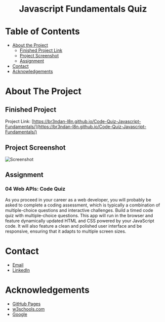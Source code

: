 <!-- PROJECT LOGO -->
<br />
<p align="center">
  <h1 align="center">Javascript Fundamentals Quiz</h1>
</p>



<!-- TABLE OF CONTENTS -->
# Table of Contents
* [About the Project](#about-the-project)
    * [Finished Project Link](#finished-project)
    * [Project Screenshot](#project-screenshot)
    * [Assignment](#assignment)
* [Contact](#contact)
* [Acknowledgements](#acknowledgements)



<!-- ABOUT THE PROJECT -->
# About The Project

## Finished Project
Project Link: [https://br3ndan-l8n.github.io/Code-Quiz-Javascript-Fundamentals/](https://br3ndan-l8n.github.io/Code-Quiz-Javascript-Fundamentals/)

## Project Screenshot

![Screenshot](Assets/Images/screenshot.png)

## Assignment

### 04 Web APIs: Code Quiz

As you proceed in your career as a web developer, you will probably be asked to complete a coding assessment, which is typically a combination of multiple-choice questions and interactive challenges. Build a timed code quiz with multiple-choice questions. This app will run in the browser and feature dynamically updated HTML and CSS powered by your JavaScript code. It will also feature a clean and polished user interface and be responsive, ensuring that it adapts to multiple screen sizes.

<!-- CONTACT -->
# Contact
* [Email](BR3NDAN.L8N@gmail.com)
* [LinkedIn](https://www.linkedin.com/in/brendan-leighton-ab5944113/)

<!-- ACKNOWLEDGEMENTS -->
# Acknowledgements
* [GitHub Pages](https://pages.github.com)
* [w3schools.com](https://www.w3schools.com/)
* [Google](https://www.google.com/)
